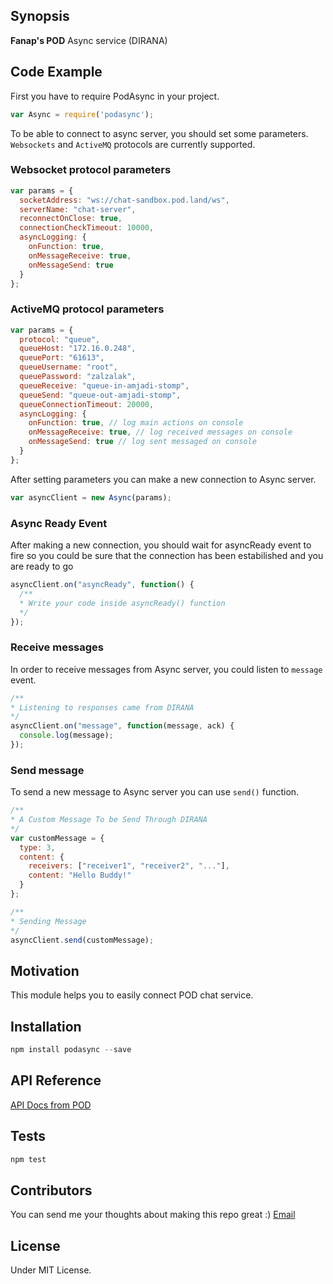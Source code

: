 ## Synopsis

**Fanap's POD** Async service (DIRANA)

## Code Example

First you have to require PodAsync in your project.

```javascript
var Async = require('podasync');
```

To be able to connect to async server, you should set some parameters. `Websockets` and `ActiveMQ` protocols are currently supported.

### Websocket protocol parameters

```javascript
var params = {
  socketAddress: "ws://chat-sandbox.pod.land/ws",
  serverName: "chat-server",
  reconnectOnClose: true,
  connectionCheckTimeout: 10000,
  asyncLogging: {
    onFunction: true,
    onMessageReceive: true,
    onMessageSend: true
  }
};
```

### ActiveMQ protocol parameters

```javascript
var params = {
  protocol: "queue",
  queueHost: "172.16.0.248",
  queuePort: "61613",
  queueUsername: "root",
  queuePassword: "zalzalak",
  queueReceive: "queue-in-amjadi-stomp",
  queueSend: "queue-out-amjadi-stomp",
  queueConnectionTimeout: 20000,
  asyncLogging: {
    onFunction: true, // log main actions on console
    onMessageReceive: true, // log received messages on console
    onMessageSend: true // log sent messaged on console
  }
};
```

After setting parameters you can make a new connection to Async server.

```javascript
var asyncClient = new Async(params);
```

### Async Ready Event

After making a new connection, you should wait for asyncReady event to fire so you could be sure that the connection has been estabilished and you are ready to go

```javascript
asyncClient.on("asyncReady", function() {
  /**
  * Write your code inside asyncReady() function
  */
});
```

### Receive messages

In order to receive messages from Async server, you could listen to `message` event.

```javascript
/**
* Listening to responses came from DIRANA
*/
asyncClient.on("message", function(message, ack) {
  console.log(message);
});
```

### Send message

To send a new message to Async server you can use `send()` function.

```javascript
/**
* A Custom Message To be Send Through DIRANA
*/
var customMessage = {
  type: 3,
  content: {
    receivers: ["receiver1", "receiver2", "..."],
    content: "Hello Buddy!"
  }
};

/**
* Sending Message
*/
asyncClient.send(customMessage);
```

## Motivation

This module helps you to easily connect POD chat service.

## Installation

```javascript
npm install podasync --save
```

## API Reference

[API Docs from POD](http://www.fanapium.com)

## Tests

```javascript
npm test
```

## Contributors

You can send me your thoughts about making this repo great :)
[Email](masoudmanson@gmail.com)

## License

Under MIT License.
